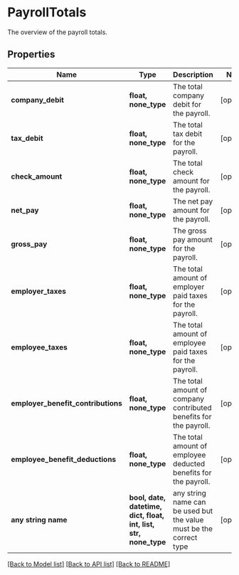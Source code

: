 # PayrollTotals

The overview of the payroll totals.

## Properties
Name | Type | Description | Notes
------------ | ------------- | ------------- | -------------
**company_debit** | **float, none_type** | The total company debit for the payroll. | [optional] 
**tax_debit** | **float, none_type** | The total tax debit for the payroll. | [optional] 
**check_amount** | **float, none_type** | The total check amount for the payroll. | [optional] 
**net_pay** | **float, none_type** | The net pay amount for the payroll. | [optional] 
**gross_pay** | **float, none_type** | The gross pay amount for the payroll. | [optional] 
**employer_taxes** | **float, none_type** | The total amount of employer paid taxes for the payroll. | [optional] 
**employee_taxes** | **float, none_type** | The total amount of employee paid taxes for the payroll. | [optional] 
**employer_benefit_contributions** | **float, none_type** | The total amount of company contributed benefits for the payroll. | [optional] 
**employee_benefit_deductions** | **float, none_type** | The total amount of employee deducted benefits for the payroll. | [optional] 
**any string name** | **bool, date, datetime, dict, float, int, list, str, none_type** | any string name can be used but the value must be the correct type | [optional]

[[Back to Model list]](../../README.md#documentation-for-models) [[Back to API list]](../../README.md#documentation-for-api-endpoints) [[Back to README]](../../README.md)


